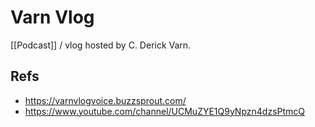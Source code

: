 # Varn Vlog

[[Podcast]] / vlog hosted by C. Derick Varn.


## Refs

-   https://varnvlogvoice.buzzsprout.com/
-   https://www.youtube.com/channel/UCMuZYE1Q9yNpzn4dzsPtmcQ

